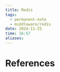 ```yaml
---
title: Redis
tags:
  - permanent-note
  - middleware/redis
date: 2024-11-25
time: 16:57
aliases:
---
```




# References